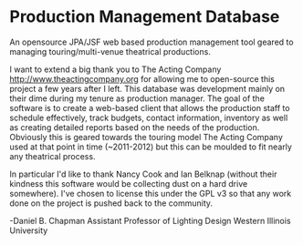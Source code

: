 Production Management Database
====================
An opensource JPA/JSF web based production management tool geared to managing touring/multi-venue theatrical productions. 

I want to extend a big thank you to The Acting Company http://www.theactingcompany.org for allowing me to open-source this project 
a few years after I left. This database was development mainly on their dime during my tenure as production manager. The goal 
of the software is to create a web-based client that allows the production staff to schedule effectively, track budgets,
contact information, inventory as well as creating detailed reports based on the needs of the production. Obviously this is geared towards 
the touring model The Acting Company used at that point in time (~2011-2012) but this can be moulded to fit nearly any theatrical process.

In particular I'd like to thank Nancy Cook and Ian Belknap (without their kindness this software would be collecting dust on a hard drive somewhere). 
I've chosen to license this under the GPL v3 so that any work done on the project is pushed back to the community.

-Daniel B. Chapman
Assistant Professor of Lighting Design
Western Illinois University
